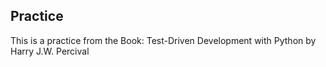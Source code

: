 ## Practice
This is a practice from the Book: Test-Driven Development with Python by Harry J.W. Percival
